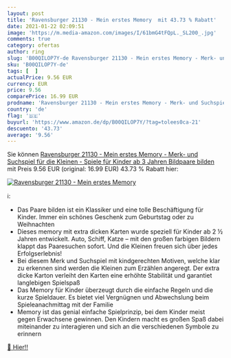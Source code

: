 ```yaml
---
layout: post
title: 'Ravensburger 21130 - Mein erstes Memory  mit 43.73 % Rabatt'
date: 2021-01-22 02:09:51
image: 'https://m.media-amazon.com/images/I/61bmG4tFQpL._SL200_.jpg'
comments: true
category: ofertas
author: ring
slug: 'B00QILOP7Y-de Ravensburger 21130 - Mein erstes Memory - Merk- und...'
sku: 'B00QILOP7Y-de'
tags: [  ]
actualPrice: 9.56 EUR
currency: EUR
price: 9.56
comparePrice: 16.99 EUR
prodname: 'Ravensburger 21130 - Mein erstes Memory - Merk- und Suchspiel für die Kleinen - Spiele für Kinder ab 3 Jahren  Bildpaare bilden'
country: 'de'
flag: '🇩🇪'
buyurl: 'https://www.amazon.de/dp/B00QILOP7Y/?tag=tolees0ca-21'
descuento: '43.73'
average: '9.56'
---
```


Sie können [Ravensburger 21130 - Mein erstes Memory - Merk- und Suchspiel für die Kleinen - Spiele für Kinder ab 3 Jahren  Bildpaare bilden](https://www.amazon.de/dp/B00QILOP7Y/?tag=tolees0ca-21) mit Preis 9.56 EUR (original: 16.99 EUR) 43.73 % Rabatt hier:

[![Ravensburger 21130 - Mein erstes Memory ](https://m.media-amazon.com/images/I/61bmG4tFQpL._SL200_.jpg)](https://www.amazon.de/dp/B00QILOP7Y/?tag=tolees0ca-21)

ℹ️:

- Das Paare bilden ist ein Klassiker und eine tolle Beschäftigung für Kinder. Immer ein schönes Geschenk zum Geburtstag oder zu Weihnachten
- Dieses memory mit extra dicken Karten wurde speziell für Kinder ab 2 ½ Jahren entwickelt. Auto, Schiff, Katze – mit den großen farbigen Bildern klappt das Paaresuchen sofort. Und die Kleinen freuen sich über jedes Erfolgserlebnis!
- Bei diesem Merk und Suchspiel mit kindgerechten Motiven, welche klar zu erkennen sind werden die Kleinen zum Erzählen angeregt. Der extra dicke Karton verleiht den Karten eine erhöhte Stabilität und garantiet langlebigen Spielspaß
- Das Memory für Kinder überzeugt durch die einfache Regeln und die kurze Spieldauer. Es bietet viel Vergnügnen und Abwechslung beim Spieleanachmittag mit der Familie
- Memory ist das genial einfache Spielprinzip, bei dem Kinder meist gegen Erwachsene gewinnen. Den Kindern macht es großen Spaß dabei miteinander zu interagieren und sich an die verschiedenen Symbole zu erinnern

[🛒 Hier!!](https://www.amazon.de/dp/B00QILOP7Y/?tag=tolees0ca-21)

